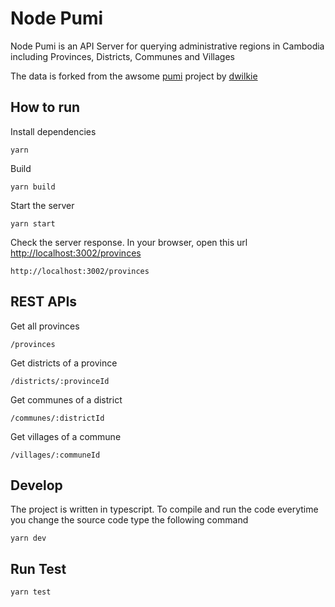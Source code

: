 # Node Pumi

Node Pumi is an API Server for querying administrative regions in Cambodia including Provinces, Districts, Communes and Villages

The data is forked from the awsome [pumi](https://github.com/dwilkie/pumi) project by [dwilkie](https://github.com/dwilkie)

## How to run

Install dependencies

```
yarn
```

Build

```
yarn build
```

Start the server

```
yarn start
```

Check the server response.
In your browser, open this url
[http://localhost:3002/provinces](http://localhost:3002/provinces)

```
http://localhost:3002/provinces
```

## REST APIs

Get all provinces

```
/provinces
```

Get districts of a province

```
/districts/:provinceId
```

Get communes of a district

```
/communes/:districtId
```

Get villages of a commune

```
/villages/:communeId
```

## Develop

The project is written in typescript. To compile and run the code everytime you change the source code type the following command

```
yarn dev
```

## Run Test

```
yarn test
```
